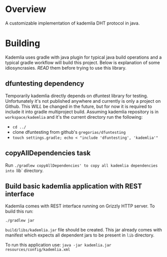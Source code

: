 Overview
========

A customizable implementation of kademlia DHT protocol in java.

Building
========

Kademlia uses gradle with java plugin for typical java build operations and
a typical gradle workflow will build this project. Below is explanation
of some idiosyncrasies. *READ* them before trying to use this library.

dfuntesting dependency
----------------------
Temporarily kademlia directly depends on dfuntest library for testing.
Unfortunately it's not published anywhere and currently is only a project on
Github. This *WILL* be changed in the future, but for now it is required to
include it into gradle multiproject build. Assuming kademlia repository is in
`workspace/kademlia` and it's the current directory run the following:

* `cd ../`
* clone dfuntesting from github's `gregorias/dfuntesting`
* `touch settings.gradle; echo < "include 'dfuntesting', 'kademlia'"`


copyAllDependencies task
------------------------
Run `./gradlew copyAllDependencies' to copy all kademlia dependencies into
`lib` directory.


Build basic kademlia application with REST interface
----------------------------------------------------
Kademlia comes with REST interface running on Grizzly HTTP server. To build
this run:

 `./gradlew jar`

`build/libs/kademlia.jar` file should be created.  This jar already comes with
manifest which expects all dependent jars to be present in `lib` directory.

To run this application use:
`java -jar kademlia.jar resources/config/kademlia.xml`
